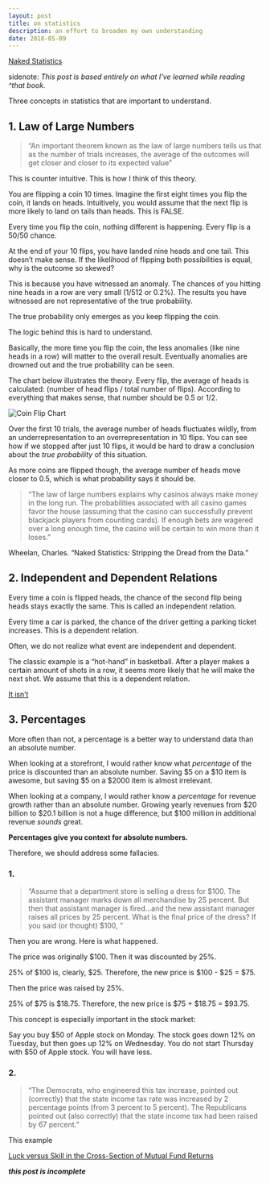 ```yaml
---
layout: post
title: on statistics
description: an effort to broaden my own understanding
date: 2018-05-09
---
```


[Naked Statistics](https://www.amazon.com/Naked-Statistics-Stripping-Dread-Data/dp/1480590185)

sidenote: *This post is based entirely on what I've learned while reading ^that book.*

Three concepts in statistics that are important to understand.

## 1. Law of Large Numbers
> “An important theorem known as the law of large numbers tells us that as the number of trials increases, the average of the outcomes will get closer and closer to its expected value”

This is counter intuitive. This is how I think of this theory.

You are flipping a coin 10 times. Imagine the first eight times you flip the coin, it lands on heads. Intuitively, you would assume that the next flip is more likely to land on tails than heads. This is FALSE.

Every time you flip the coin, nothing different is happening. Every flip is a 50/50 chance.

At the end of your 10 flips, you have landed nine heads and one tail. This doesn’t make sense. If the likelihood of flipping both possibilities is equal, why is the outcome so skewed?

This is because you have witnessed an anomaly. The chances of you hitting nine heads in a row are very small (1/512 or 0.2%). The results you have witnessed are not representative of the true probability.

The true probability only emerges as you keep flipping the coin.

The logic behind this is hard to understand.

Basically, the more time you flip the coin, the less anomalies (like nine heads in a row) will matter to the overall result. Eventually anomalies are drowned out and the true probability can be seen.

The chart below illustrates the theory. Every flip, the average of heads is calculated: (number of head flips / total number of flips). According to everything that makes sense, that number should be 0.5 or 1/2.

![Coin Flip Chart](/assets/heads14.png)

Over the first 10 trials, the average number of heads fluctuates wildly, from an underrepresentation to an overrepresentation in 10 flips. You can see how if we stopped after just 10 flips, it would be hard to draw a conclusion about the *true probability* of this situation.

As more coins are flipped though, the average number of heads move closer to 0.5, which is what probability says it should be.

> “The law of large numbers explains why casinos always make money in the long run. The probabilities associated with all casino games favor the house (assuming that the casino can successfully prevent blackjack players from counting cards). If enough bets are wagered over a long enough time, the casino will be certain to win more than it loses.”

Wheelan, Charles. “Naked Statistics: Stripping the Dread from the Data.”

## 2. Independent and Dependent Relations

Every time a coin is flipped heads, the chance of the second flip being heads stays exactly the same. This is called an independent relation.

Every time a car is parked, the chance of the driver getting a parking ticket increases. This is a dependent relation.

Often, we do not realize what event are independent and dependent.

The classic example is a “hot-hand” in basketball. After a player makes a certain amount of shots in a row, it seems more likely that he will make the next shot. We assume that this is a dependent relation.

[It isn’t](https://www.sciencedirect.com/science/article/pii/0010028585900106)

## 3. Percentages

More often than not, a percentage is a better way to understand data than an absolute number.

When looking at a storefront, I would rather know what *percentage* of the price is discounted than an absolute number. Saving $5 on a $10 item is awesome, but saving $5 on a $2000 item is almost irrelevant.

When looking at a company, I would rather know a *percentage* for revenue growth rather than an absolute number. Growing yearly revenues from $20 billion to $20.1 billion is not a huge difference, but $100 million in additional revenue *sounds* great.

**Percentages give you context for absolute numbers.**

Therefore, we should address some fallacies.

### 1.
> “Assume that a department store is selling a dress for $100. The assistant manager marks down all merchandise by 25 percent. But then that assistant manager is fired…and the new assistant manager raises all prices by 25 percent. What is the final price of the dress? If you said (or thought) $100, ”

Then you are wrong. Here is what happened.

The price was originally $100. Then it was discounted by 25%.

25% of $100 is, clearly, $25. Therefore, the new price is $100 - $25 = $75.

Then the price was raised by 25%.

25% of $75 is $18.75. Therefore, the new price is $75 + $18.75 = $93.75.

This concept is especially important in the stock market:

Say you buy $50 of Apple stock on Monday. The stock goes down 12% on Tuesday, but then goes up 12% on Wednesday. You do not start Thursday with $50 of Apple stock. You will have less.

### 2.
> “The Democrats, who engineered this tax increase, pointed out (correctly) that the state income tax rate was increased by 2 percentage points (from 3 percent to 5 percent). The Republicans pointed out (also correctly) that the state income tax had been raised by 67 percent.”

This example


[Luck versus Skill in the Cross-Section of Mutual Fund Returns](http://citeseerx.ist.psu.edu/viewdoc/download?doi=10.1.1.479.3099&rep=rep1&type=pdf)

***this post is incomplete***
